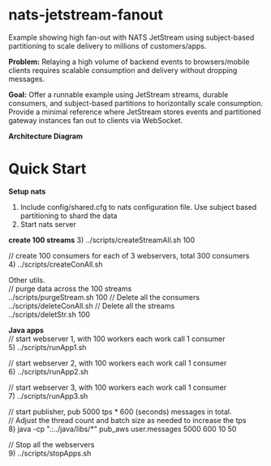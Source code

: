 # nats-jetstream-fanout
Example showing high fan-out with NATS JetStream using subject-based partitioning to scale delivery to millions of customers/apps.

**Problem:** Relaying a high volume of backend events to browsers/mobile clients requires scalable consumption and delivery without dropping messages.

**Goal:** Offer a runnable example using JetStream streams, durable consumers, and subject-based partitions to horizontally scale consumption.
Provide a minimal reference where JetStream stores events and partitioned gateway instances fan out to clients via WebSocket.

**Architecture Diagram**


# Quick Start

**Setup nats**
1) Include config/shared.cfg to nats configuration file. Use subject based partitioning to shard the data
2) Start nats server
   
**create 100 streams**
3) ../scripts/createStreamAll.sh 100 

 // create 100 consumers for each of 3 webservers, total 300 consumers\
4) ../scripts/createConAll.sh

Other utils.\
// purge data across the 100 streams\
../scripts/purgeStream.sh 100
// Delete all the consumers\
../scripts/deleteConAll.sh
// Delete all the streams\
../scripts/deletStr.sh 100


**Java apps**\
// start webserver 1, with 100 workers each work call 1 consumer\
5) ../scripts/runApp1.sh

// start webserver 2, with 100 workers each work call 1 consumer\
6) ../scripts/runApp2.sh

// start webserver 3, with 100 workers each work call 1 consumer\
7) ../scripts/runApp3.sh

// start publisher, pub 5000 tps * 600 (seconds) messages in total.\
// Adjust the thread count and batch size as needed to increase the tps\
8) java -cp ".:../java/libs/*" pub_aws user.messages 5000 600 10 50

// Stop all the webservers\
9) ../scripts/stopApps.sh



